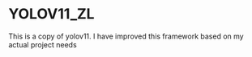 # YOLOV11_ZL
This is a copy of yolov11. I have improved this framework based on my actual project needs
